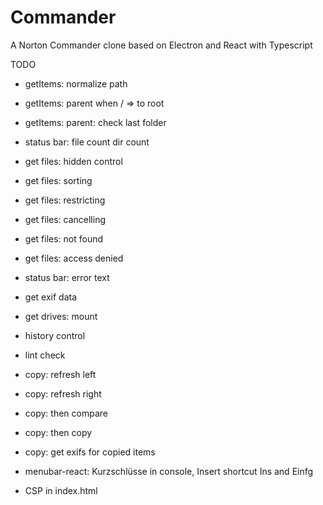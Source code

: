 # Commander
A Norton Commander clone based on Electron and React with Typescript

TODO
* getItems: normalize path 
* getItems: parent when / => to root
* getItems: parent: check last folder
* status bar: file count dir count
* get files: hidden control
* get files: sorting
* get files: restricting
* get files: cancelling
* get files: not found
* get files: access denied
* status bar: error text
* get exif data
* get drives: mount
* history control
* lint check

* copy: refresh left 
* copy: refresh right 
* copy: then compare
* copy: then copy
* copy: get exifs for copied items

* menubar-react: Kurzschlüsse in console, Insert shortcut Ins and Einfg

* CSP in index.html
